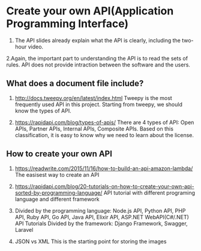 Create your own API(Application Programming Interface)
====

1. The API slides already explain what the API is clearly, including the two-hour video.

2.Again, the important part to understanding the API is to read the sets of rules. API does not provide intraction between the software and the users.

What does a document file include?
----

1. http://docs.tweepy.org/en/latest/index.html
Tweepy is the most frequently used API in this project. Starting from tweepy, we should know the types of API. 

2. https://rapidapi.com/blog/types-of-apis/
There are 4 types of API: Open APIs, Partner APIs, Internal APIs, Composite APIs. Based on this classification, it is easy to know why we need to learn about the license.

How to create your own API
---

1. https://readwrite.com/2015/11/16/how-to-build-an-api-amazon-lambda/
The easisest way to create an API

2. https://rapidapi.com/blog/20-tutorials-on-how-to-create-your-own-api-sorted-by-programming-language/
API tutorial with different programing language and different framework

3. Divided by the programming language:
Node.js API, Python API, PHP API, Ruby API, Go API, Java API, Elixir API, ASP.NET WebAPI(C#/.NET) API Tutorials
Divided by the framework: Django Framework, Swagger, Laravel

4. JSON vs XML
This is the starting point for storing the images
